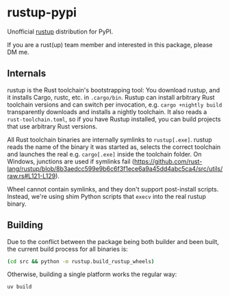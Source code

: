# rustup-pypi

Unofficial [rustup](https://rustup.rs/) distribution for PyPI.

If you are a rust(up) team member and interested in this package, please DM me.

## Internals

rustup is the Rust toolchain's bootstrapping tool: You download rustup, and it installs Cargo, rustc, etc. in
`.cargo/bin`. Rustup can install arbitrary Rust toolchain versions and can switch per invocation, e.g.
`cargo +nightly build` transparently downloads and installs a nightly toolchain. It also reads a `rust-toolchain.toml`,
so if you have Rustup installed, you can build projects that use arbitrary Rust versions.

All Rust toolchain binaries are internally symlinks to `rustup[.exe]`. rustup reads the name of the binary it was
started as, selects the correct toolchain and launches the real e.g. `cargo[.exe]` inside the toolchain folder. On
Windows, junctions are used if symlinks fail
(https://github.com/rust-lang/rustup/blob/8b3aedcc599e9b6c6f3f1ece6a9a45dd4abc5ca4/src/utils/raw.rs#L121-L129).

Wheel cannot contain symlinks, and they don't support post-install scripts. Instead, we're using shim Python scripts
that `execv` into the real rustup binary.

## Building

Due to the conflict between the package being both builder and been built, the current build process for all binaries
is:

```bash
(cd src && python -m rustup.build_rustup_wheels)
```

Otherwise, building a single platform works the regular way:

```bash
uv build
```
